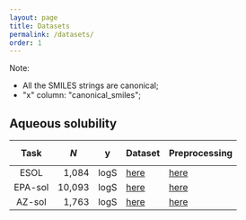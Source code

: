 ```yaml
---
layout: page
title: Datasets
permalink: /datasets/
order: 1
---
```


<script id="MathJax-script" async src="https://cdn.jsdelivr.net/npm/mathjax@3/es5/tex-mml-chtml.js"></script>


Note:

* All the SMILES strings are canonical;
* "x" column: "canonical_smiles";


## Aqueous solubility

| Task    | $$N$$  | y    | Dataset                                            | Preprocessing                           |
|:-------:|-------:|------|----------------------------------------------------|-----------------------------------------|
| ESOL    |  1,084 | logS | [here](/ADMET/datasets/solubility_ESOL.csv)        | [here](/ADMET/datasets/solubility_esol) |
| EPA-sol | 10,093 | logS | [here](/ADMET/datasets/solubility_EPA.csv)         | [here](/ADMET/datasets/solubility_epa)  |
| AZ-sol  |  1,763 | logS | [here](/ADMET/datasets/solubility_AstraZeneca.csv) | [here](/ADMET/datasets/solubility_az)   |

